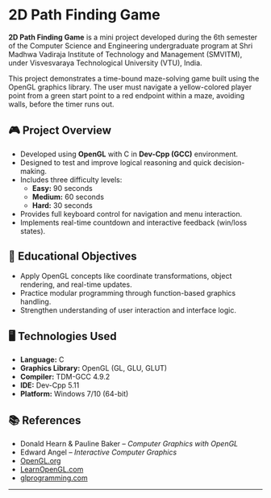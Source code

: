 # 2D Path Finding Game

**2D Path Finding Game** is a mini project developed during the 6th semester of the Computer Science and Engineering undergraduate program at Shri Madhwa Vadiraja Institute of Technology and Management (SMVITM), under Visvesvaraya Technological University (VTU), India.

This project demonstrates a time-bound maze-solving game built using the OpenGL graphics library. The user must navigate a yellow-colored player point from a green start point to a red endpoint within a maze, avoiding walls, before the timer runs out.

## 🎮 Project Overview

- Developed using **OpenGL** with C in **Dev-Cpp (GCC)** environment.
- Designed to test and improve logical reasoning and quick decision-making.
- Includes three difficulty levels:
  - **Easy:** 90 seconds
  - **Medium:** 60 seconds
  - **Hard:** 30 seconds
- Provides full keyboard control for navigation and menu interaction.
- Implements real-time countdown and interactive feedback (win/loss states).

## 🧠 Educational Objectives

- Apply OpenGL concepts like coordinate transformations, object rendering, and real-time updates.
- Practice modular programming through function-based graphics handling.
- Strengthen understanding of user interaction and interface logic.

## 🖥️ Technologies Used

- **Language:** C
- **Graphics Library:** OpenGL (GL, GLU, GLUT)
- **Compiler:** TDM-GCC 4.9.2
- **IDE:** Dev-Cpp 5.11
- **Platform:** Windows 7/10 (64-bit)

## 📚 References

- Donald Hearn & Pauline Baker – *Computer Graphics with OpenGL*
- Edward Angel – *Interactive Computer Graphics*
- [OpenGL.org](https://www.opengl.org)
- [LearnOpenGL.com](https://learnopengl.com)
- [glprogramming.com](http://www.glprogramming.com)

-----
